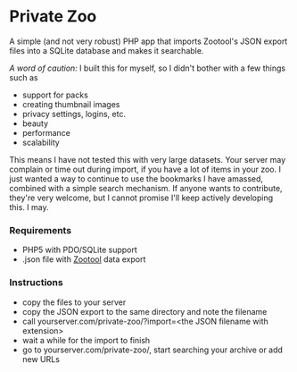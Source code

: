 # Private Zoo


A simple (and not very robust) PHP app that imports Zootool's JSON export files into a SQLite database and makes it searchable.

*A word of caution:* I built this for myself, so I didn't bother with a few things such as
- support for packs
- creating thumbnail images
- privacy settings, logins, etc.
- beauty
- performance
- scalability
 
This means I have not tested this with very large datasets. Your server may complain or time out during import, if you have a lot of items in your zoo.
I just wanted a way to continue to use the bookmarks I have amassed, combined with a simple search mechanism. If anyone wants to contribute, they're very welcome, but I cannot promise I'll keep actively developing this. I may.

### Requirements

- PHP5 with PDO/SQLite support
- .json file with [Zootool](http://zootool.com/) data export

### Instructions

- copy the files to your server
- copy the JSON export to the same directory and note the filename
- call yourserver.com/private-zoo/?import=\<the JSON filename with extension\>
- wait a while for the import to finish
- go to yourserver.com/private-zoo/, start searching your archive or add new URLs
